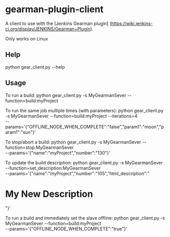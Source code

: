 gearman-plugin-client
=====================

A client to use with the [Jenkins Gearman plugin] (https://wiki.jenkins-ci.org/display/JENKINS/Gearman+Plugin).

Only works on Linux

Help
----
  python gear_client.py --help


Usage
-----

To run a build:
    python gear_client.py -s MyGearmanSever --function=build:myProject

To run the same job multiple times (with parameters):
    python gear_client.py -s MyGearmanSever --function=build:myProject --iterations=4 \
          --params='{"OFFLINE_NODE_WHEN_COMPLETE":"false","param1":"moon","param1":"sun"}'

To stop/abort a build:
    python gear_client.py -s MyGearmanSever --function=stop:MyGearmanSever \
          --params='{"name":"myProject","number":"130"}'

To update the build description:
    python gear_client.py -s MyGearmanSever --function=set_description:MyGearmanSever \
          --params='{"name":"myProject","number":"105","html_description":"<h1>My New Description</h1>"}'

To run a build and immediately set the slave offline:
    python gear_client.py -s MyGearmanSever --function=build:myProject \
          --params='{"OFFLINE_NODE_WHEN_COMPLETE":"true"}'
